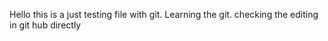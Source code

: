 Hello this is a just testing file with git. Learning the git.
checking the editing in git hub directly
